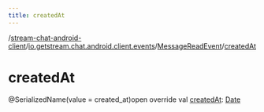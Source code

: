 ```yaml
---
title: createdAt
---
```

/[stream-chat-android-client](../../index.md)/[io.getstream.chat.android.client.events](../index.md)/[MessageReadEvent](index.md)/[createdAt](createdAt.md)  
  
  
  
# createdAt  
@SerializedName(value = created_at)open override val [createdAt](createdAt.md): [Date](https://developer.android.com/reference/kotlin/java/util/Date.html)
